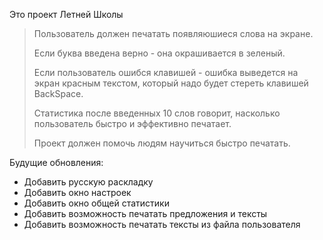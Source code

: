 Это проект Летней Школы

>Пользователь должен печатать появляюшиеся слова на экране.
>
>Если буква введена верно - она окрашивается в зеленый.
>
>Если пользователь ошибся клавишей - ошибка выведется на экран красным текстом, который надо будет стереть клавишей BackSpace.
>
>Статистика после введенных 10 слов говорит, насколько пользователь быстро и эффективно печатает.
>
>Проект должен помочь людям научиться быстро печатать.

Будущие обновления:
- Добавить русскую раскладку
- Добавить окно настроек
- Добавить окно общей статистики
- Добавить возможность печатать предложения и тексты
- Добавить возможность печатать тексты из файла пользователя
